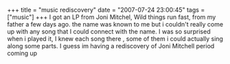 +++
title = "music rediscovery"
date = "2007-07-24 23:00:45"
tags = ["music"]
+++
I got an LP from Joni Mitchel, Wild things run fast, from my father a few days
ago. the name was known to me but i couldn't really come up with any song that
I could connect with the name. I was so surprised when i played it, I knew
each song there , some of them i could actually sing along some parts. I guess
im having a rediscovery of Joni Mitchell period coming up

